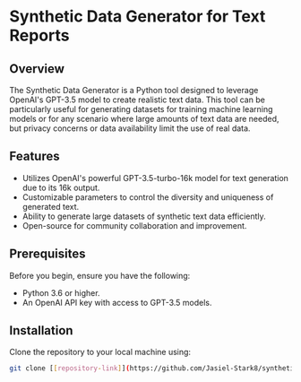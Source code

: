 # Synthetic Data Generator for Text Reports

## Overview
The Synthetic Data Generator is a Python tool designed to leverage OpenAI's GPT-3.5 model to create realistic text data. This tool can be particularly useful for generating datasets for training machine learning models or for any scenario where large amounts of text data are needed, but privacy concerns or data availability limit the use of real data.

## Features
- Utilizes OpenAI's powerful GPT-3.5-turbo-16k model for text generation due to its 16k output.
- Customizable parameters to control the diversity and uniqueness of generated text.
- Ability to generate large datasets of synthetic text data efficiently.
- Open-source for community collaboration and improvement.

## Prerequisites
Before you begin, ensure you have the following:
- Python 3.6 or higher.
- An OpenAI API key with access to GPT-3.5 models.

## Installation
Clone the repository to your local machine using:
```bash
git clone [[repository-link]](https://github.com/Jasiel-Stark8/synthetic_data_generator.git)
